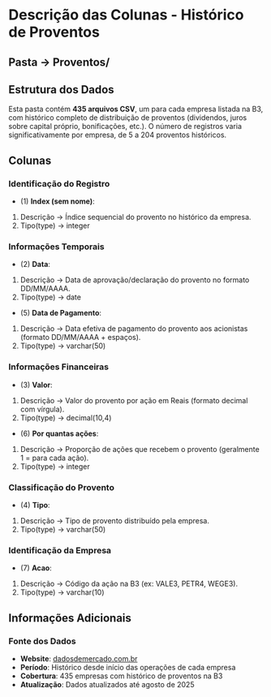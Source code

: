# Descrição das Colunas - Histórico de Proventos

## Pasta -> Proventos/

## Estrutura dos Dados

Esta pasta contém **435 arquivos CSV**, um para cada empresa listada na B3, com histórico completo de distribuição de proventos (dividendos, juros sobre capital próprio, bonificações, etc.). O número de registros varia significativamente por empresa, de 5 a 204 proventos históricos.

## Colunas

### **Identificação do Registro**

- (1) **Index (sem nome)**:

1. Descrição -> Índice sequencial do provento no histórico da empresa.
2. Tipo(type) -> integer

### **Informações Temporais**

- (2) **Data**:

1. Descrição -> Data de aprovação/declaração do provento no formato DD/MM/AAAA.
2. Tipo(type) -> date

- (5) **Data de Pagamento**:

1. Descrição -> Data efetiva de pagamento do provento aos acionistas (formato DD/MM/AAAA + espaços).
2. Tipo(type) -> varchar(50)

### **Informações Financeiras**

- (3) **Valor**:

1. Descrição -> Valor do provento por ação em Reais (formato decimal com vírgula).
2. Tipo(type) -> decimal(10,4)

- (6) **Por quantas ações**:

1. Descrição -> Proporção de ações que recebem o provento (geralmente 1 = para cada ação).
2. Tipo(type) -> integer

### **Classificação do Provento**

- (4) **Tipo**:

1. Descrição -> Tipo de provento distribuído pela empresa.
2. Tipo(type) -> varchar(50)

### **Identificação da Empresa**

- (7) **Acao**:

1. Descrição -> Código da ação na B3 (ex: VALE3, PETR4, WEGE3).
2. Tipo(type) -> varchar(10)

## Informações Adicionais

### **Fonte dos Dados**
- **Website**: [dadosdemercado.com.br](https://www.dadosdemercado.com.br/acoes)
- **Período**: Histórico desde início das operações de cada empresa
- **Cobertura**: 435 empresas com histórico de proventos na B3
- **Atualização**: Dados atualizados até agosto de 2025
